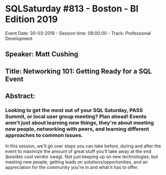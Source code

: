 # SQLSaturday #813 - Boston - BI Edition 2019
Event Date: 30-03-2019 - Session time: 09:00:00 - Track: Professional Development
## Speaker: Matt Cushing
## Title: Networking 101: Getting Ready for a SQL Event
## Abstract:
### Looking to get the most out of your SQL Saturday, PASS Summit, or local user group meeting? Plan ahead!  Events aren't just about learning new things, they're about meeting new people, networking with peers, and learning different approaches to common issues.

In this session, we'll go over steps you can take before, during and after the event to maximize the amount of great stuff you'll take away at the end (besides cool vendor swag).  Not just keeping up on new technologies, but meeting new people, getting leads on solutions/opportunities, and an appreciation for the community you're in and what it has to offer.
